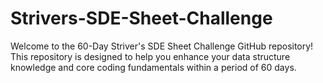 # Strivers-SDE-Sheet-Challenge
Welcome to the 60-Day Striver's SDE Sheet Challenge GitHub repository! This repository is designed to help you enhance your data structure knowledge and core coding fundamentals within a period of 60 days.
